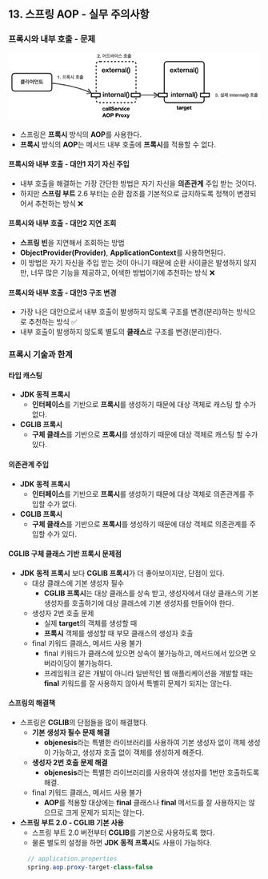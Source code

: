 ## 13. 스프링 AOP - 실무 주의사항

### 프록시와 내부 호출 - 문제
![img.png](images/프록시와%20내부%20호출%20-%20문제.png)
- 스프링은 **프록시** 방식의 **AOP**를 사용한다.
- **프록시** 방식의 **AOP**는 메서드 내부 호출에 **프록시**를 적용할 수 없다.


#### 프록시와 내부 호출 - 대안1 자기 자신 주입
- 내부 호출을 해결하는 가장 간단한 방법은 자기 자신을 **의존관계** 주입 받는 것이다.
- 하지만 **스프링 부트** 2.6 부터는 순환 참조를 기본적으로 금지하도록 정책이 변경되어서 추천하는 방식 ❌


#### 프록시와 내부 호출 - 대안2 지연 조회
- **스프링 빈**을 지연해서 조회하는 방법
- **ObjectProvider(Provider)**, **ApplicationContext**를 사용하면된다.
- 이 방법은 자기 자신을 주입 받는 것이 아니기 때문에 순환 사이클은 발생하지 않지만, 너무 많은 기능을 제공하고, 어색한 방법이기에 추천하는 방식 ❌


#### 프록시와 내부 호출 - 대안3 구조 변경
- 가장 나은 대안으로서 내부 호출이 발생하지 않도록 구조를 변경(분리)하는 방식으로 추천하는 방식 ✅
- 내부 호출이 발생하지 않도록 별도의 **클래스**로 구조를 변경(분리)한다.


### 프록시 기술과 한계
#### 타입 캐스팅
- **JDK 동적 프록시**
  - **인터페이스**를 기반으로 **프록시**를 생성하기 때문에 대상 객체로 캐스팅 할 수가 없다.
- **CGLIB 프록시**
  - **구체 클래스**를 기반으로 **프록시**를 생성하기 때문에 대상 객체로 캐스팅 할 수가 있다.


#### 의존관계 주입
- **JDK 동적 프록시**
    - **인터페이스**를 기반으로 **프록시**를 생성하기 때문에 대상 객체로 의존관계를 주입할 수가 없다.
- **CGLIB 프록시**
    - **구체 클래스**를 기반으로 **프록시**를 생성하기 때문에 대상 객체로 의존관계를 주입할 수가 있다.


#### CGLIB 구체 클래스 기반 프록시 문제점
- **JDK 동적 프록시** 보다 **CGLIB 프록시**가 더 좋아보이지만, 단점이 있다.
  - 대상 클래스에 기본 생성자 필수
    - **CGLIB 프록시**는 대상 클래스를 상속 받고, 생성자에서 대상 클래스의 기본 생성자를 호출하기에 대상 클래스에 기본 생성자를 만들어야 한다.
  - 생성자 2번 호출 문제
    - 실제 **target**의 객체를 생성할 때
    - **프록시** 객체를 생성할 때 부모 클래스의 생성자 호출
  - final 키워드 클래스, 메서드 사용 불가
    - final 키워드가 클래스에 있으면 상속이 불가능하고, 메서드에서 있으면 오버라이딩이 불가능하다.
    - 프레임워크 같은 개발이 아니라 일반적인 웹 애플리케이션을 개발할 때는 **final** 키워드를 잘 사용하지 않아서 특별히 문제가 되지는 않는다.

#### 스프링의 해결책
- 스프링은 **CGLIB**의 단점들을 많이 해결했다.
  - **기본 생성자 필수 문제 해결**
    - **objenesis**라는 특별한 라이브러리를 사용하여 기본 생성자 없이 객체 생성이 가능하고, 생성자 호출 없이 객체를 생성하게 해준다.
  - **생성자 2번 호출 문제 해결**
    - **objenesis**라는 특별한 라이브러리를 사용하여 생성자를 1번만 호출하도록 해결.
  - final 키워드 클래스, 메서드 사용 불가
    - **AOP**를 적용할 대상에는 **final** 클래스나 **final** 메서드를 잘 사용하지는 않으므로 크게 문제가 되지는 않는다.
- **스프링 부트 2.0 - CGLIB 기본 사용**
  - 스프링 부트 2.0 버전부터 **CGLIB**를 기본으로 사용하도록 했다.
  - 물론 별도의 설정을 하면 **JDK 동적 프록시**도 사용이 가능하다.
  ```java
    // application.properties
    spring.aop.proxy-target-class=false
  ```